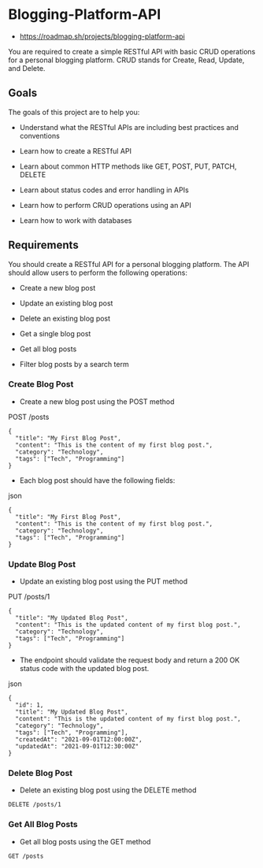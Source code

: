 # Blogging-Platform-API
- https://roadmap.sh/projects/blogging-platform-api
  
You are required to create a simple RESTful API with basic CRUD operations for a personal blogging platform. CRUD stands for Create, Read, Update, and Delete.

## Goals

The goals of this project are to help you:

- Understand what the RESTful APIs are including best practices and conventions

- Learn how to create a RESTful API

- Learn about common HTTP methods like GET, POST, PUT, PATCH, DELETE

- Learn about status codes and error handling in APIs

- Learn how to perform CRUD operations using an API

- Learn how to work with databases

## Requirements

You should create a RESTful API for a personal blogging platform. The API should allow users to perform the following operations:

- Create a new blog post

- Update an existing blog post

- Delete an existing blog post

- Get a single blog post

- Get all blog posts

- Filter blog posts by a search term

### Create Blog Post

- Create a new blog post using the POST method

POST /posts
```
{
  "title": "My First Blog Post",
  "content": "This is the content of my first blog post.",
  "category": "Technology",
  "tags": ["Tech", "Programming"]
}
```
- Each blog post should have the following fields:

json
```
{
  "title": "My First Blog Post",
  "content": "This is the content of my first blog post.",
  "category": "Technology",
  "tags": ["Tech", "Programming"]
}
```

### Update Blog Post

- Update an existing blog post using the PUT method

PUT /posts/1
```
{
  "title": "My Updated Blog Post",
  "content": "This is the updated content of my first blog post.",
  "category": "Technology",
  "tags": ["Tech", "Programming"]
}
```
- The endpoint should validate the request body and return a 200 OK status code with the updated blog post.

json
```
{
  "id": 1,
  "title": "My Updated Blog Post",
  "content": "This is the updated content of my first blog post.",
  "category": "Technology",
  "tags": ["Tech", "Programming"],
  "createdAt": "2021-09-01T12:00:00Z",
  "updatedAt": "2021-09-01T12:30:00Z"
}
```
### Delete Blog Post

- Delete an existing blog post using the DELETE method
```
DELETE /posts/1
```

### Get All Blog Posts

- Get all blog posts using the GET method
```
GET /posts
```
